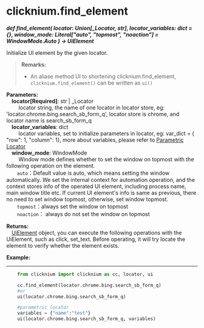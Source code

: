 # clicknium.find_element
***def find_element(
        locator: Union[_Locator, str],
        locator_variables: dict = {},
        window_mode: Literal["auto", "topmost", "noaction"] = WindowMode.Auto
    ) -> UiElement***  

Initialize UI element by the given locator.

> **Remarks:**  
>- An aliase method UI to shortening clicknium.find_element,  `clicknium.find_element()` can be written as `ui()`

**Parameters:**  
    &emsp;**locator[Required]**: str | _Locator   
        &emsp;&emsp; locator string, the name of one locator in locator store, eg: 'locator.chrome.bing.search_sb_form_q', locator store is chrome, and locator name is search_sb_form_q  
    &emsp;**locator_variables**: dict  
        &emsp;&emsp; locator variables, set to initialize parameters in locator, eg: var_dict = { "row": 1,  "column": 1}, more about variables, please refer to [Parametric Locator](./doc/automation/parametric_locator.md)  
    &emsp;**window_mode**: WindowMode  
        &emsp;&emsp; Window mode defines whether to set the window on topmost with the following operation on the element.  
        &emsp;&emsp;`auto`：Default value is auto, which means setting the window automatically. We set the internal context for automation operation, and the context stores info of the operated UI element, including process name, main window title etc. If current UI element's info is same as previous, there no need to set window topmost, otherwise, set window topmost.  
        &emsp;&emsp;`topmost`：always set the window on topmost   
        &emsp;&emsp;`noaction`： always do not set the window on topmost 

**Returns:**  
    &emsp;[UiElement](./doc/api/python/uielement/uielement.md) object, you can execute the following operations with the UiElement, such as click, set_text. Before operating, it will try locate the element to verify whether the element exists.

**Example:**
***
```python
    from clicknium import clicknium as cc, locator, ui

    cc.find_element(locator.chrome.bing.search_sb_form_q)
    #or 
    ui(locator.chrome.bing.search_sb_form_q)

    #parametric locator
    variables = {"name":"test"}
    ui(locator.chrome.bing.search_sb_form_q, variables)
```